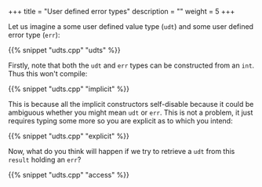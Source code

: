 +++
title = "User defined error types"
description = ""
weight = 5
+++

Let us imagine a some user defined value type (`udt`) and some user defined error type (`err`):

{{% snippet "udts.cpp" "udts" %}}

Firstly, note that both the `udt` and `err` types can be constructed from an `int`.
Thus this won't compile:

{{% snippet "udts.cpp" "implicit" %}}

This is because all the implicit constructors self-disable because it could be ambiguous whether you
might mean `udt` or `err`. This is not a problem, it just requires typing some more so you
are explicit as to which you intend:

{{% snippet "udts.cpp" "explicit" %}}

Now, what do you think will happen if we try to retrieve a `udt` from this `result` holding an `err`?

{{% snippet "udts.cpp" "access" %}}
